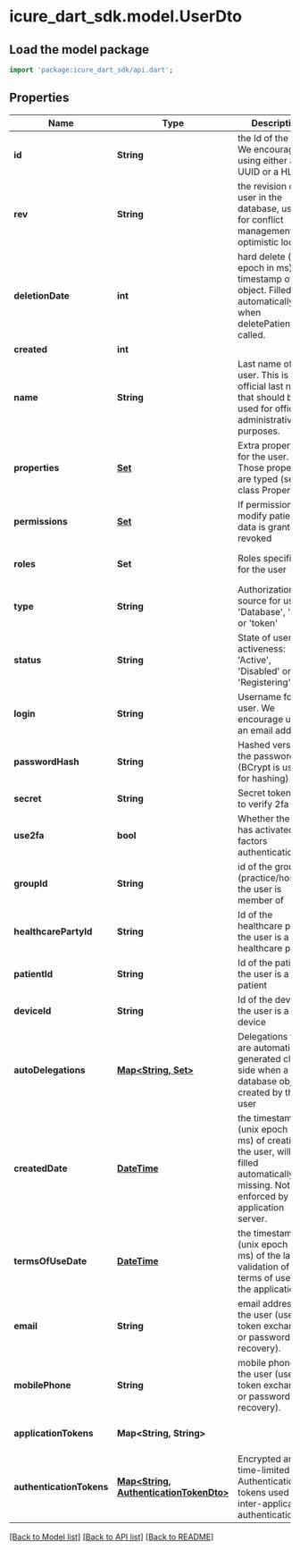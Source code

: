 # icure_dart_sdk.model.UserDto

## Load the model package
```dart
import 'package:icure_dart_sdk/api.dart';
```

## Properties
Name | Type | Description | Notes
------------ | ------------- | ------------- | -------------
**id** | **String** | the Id of the user. We encourage using either a v4 UUID or a HL7 Id. |
**rev** | **String** | the revision of the user in the database, used for conflict management / optimistic locking. | [optional]
**deletionDate** | **int** | hard delete (unix epoch in ms) timestamp of the object. Filled automatically when deletePatient is called. | [optional]
**created** | **int** |  | [optional]
**name** | **String** | Last name of the user. This is the official last name that should be used for official administrative purposes. | [optional]
**properties** | [**Set<PropertyStubDto>**](PropertyStubDto.md) | Extra properties for the user. Those properties are typed (see class Property) | [default to const {}]
**permissions** | [**Set<PermissionDto>**](PermissionDto.md) | If permission to modify patient data is granted or revoked | [default to const {}]
**roles** | **Set<String>** | Roles specified for the user | [default to const {}]
**type** | **String** | Authorization source for user. 'Database', 'ldap' or 'token' | [optional]
**status** | **String** | State of user's activeness: 'Active', 'Disabled' or 'Registering' | [optional]
**login** | **String** | Username for this user. We encourage using an email address | [optional]
**passwordHash** | **String** | Hashed version of the password (BCrypt is used for hashing) | [optional]
**secret** | **String** | Secret token used to verify 2fa | [optional]
**use2fa** | **bool** | Whether the user has activated two factors authentication | [optional]
**groupId** | **String** | id of the group (practice/hospital) the user is member of | [optional]
**healthcarePartyId** | **String** | Id of the healthcare party if the user is a healthcare party. | [optional]
**patientId** | **String** | Id of the patient if the user is a patient | [optional]
**deviceId** | **String** | Id of the device if the user is a device | [optional]
**autoDelegations** | [**Map<String, Set<String>>**](Set.md) | Delegations that are automatically generated client side when a new database object is created by this user | [default to const {}]
**createdDate** | [**DateTime**](DateTime.md) | the timestamp (unix epoch in ms) of creation of the user, will be filled automatically if missing. Not enforced by the application server. | [optional]
**termsOfUseDate** | [**DateTime**](DateTime.md) | the timestamp (unix epoch in ms) of the latest validation of the terms of use of the application | [optional]
**email** | **String** | email address of the user (used for token exchange or password recovery). | [optional]
**mobilePhone** | **String** | mobile phone of the user (used for token exchange or password recovery). | [optional]
**applicationTokens** | **Map<String, String>** |  | [default to const {}]
**authenticationTokens** | [**Map<String, AuthenticationTokenDto>**](AuthenticationTokenDto.md) | Encrypted and time-limited Authentication tokens used for inter-applications authentication | [default to const {}]

[[Back to Model list]](../README.md#documentation-for-models) [[Back to API list]](../README.md#documentation-for-api-endpoints) [[Back to README]](../README.md)

